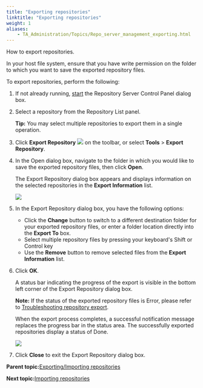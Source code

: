 ```yaml
--- 
title: "Exporting repositories"
linktitle: "Exporting repositories"
weight: 1
aliases: 
    - TA_Administration/Topics/Repo_server_management_exporting.html
---
```


How to export repositories.

In your host file system, ensure that you have write permission on the folder to which you want to save the exported repository files.

To export repositories, perform the following:

1.  If not already running, [start](Repo_server_management_launching.md) the Repository Server Control Panel dialog box.

2.  Select a repository from the Repository List panel.

    **Tip:** You may select multiple repositories to export them in a single operation.

3.  Click **Export Repository** ![](/images/TA_Administration/Images/btn.RS_export_repo.png) on the toolbar, or select **Tools** \> **Export Repository**.

4.  In the Open dialog box, navigate to the folder in which you would like to save the exported repository files, then click **Open**.

    The Export Repository dialog box appears and displays information on the selected repositories in the **Export Information** list.

    ![](/images/TA_Administration/Images/export_repo_dlg.png)

5.  In the Export Repository dialog box, you have the following options:

    -   Click the **Change** button to switch to a different destination folder for your exported repository files, or enter a folder location directly into the **Export To** box.
    -   Select multiple repository files by pressing your keyboard's Shift or Control key
    -   Use the **Remove** button to remove selected files from the **Export Information** list.
6.  Click **OK**.

    A status bar indicating the progress of the export is visible in the bottom left corner of the Export Repository dialog box.

    **Note:** If the status of the exported repository files is Error, please refer to [Troubleshooting repository export](adm_Exporting_repository_troubleshooting.md).

    When the export process completes, a successful notification message replaces the progress bar in the status area. The successfully exported repositories display a status of Done.

    ![](/images/TA_Administration/Images/export_repo_after_dlg.png)

7.  Click **Close** to exit the Export Repository dialog box.


**Parent topic:**[Exporting/Importing repositories](../../TA_Administration/Topics/adm_Exporting_import_repository.md)

**Next topic:**[Importing repositories](../../TA_Administration/Topics/Repo_server_management_importing.md)

